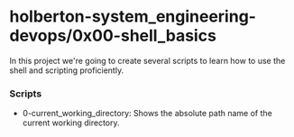 # holberton-system_engineering-devops/0x00-shell_basics

In this project we're going to create several scripts to learn how
to use the shell and scripting proficiently.

### Scripts

- 0-current_working_directory: Shows the absolute path name of the current working directory.

